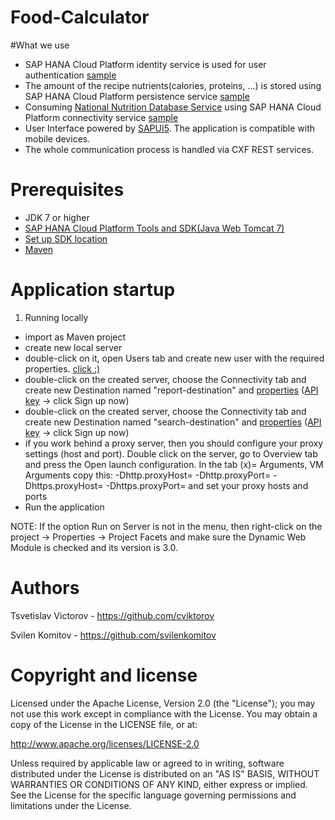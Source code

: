# Food-Calculator

#What we use
  * SAP HANA Cloud Platform identity service is used for user authentication [sample](https://help.hana.ondemand.com/help/frameset.htm?e637f62abb571014857cb0232adc43a7.html#loioe637f62abb571014857cb0232adc43a7)
  * The amount of the recipe nutrients(calories, proteins, ...) is stored using SAP HANA Cloud Platform persistence service [sample](https://help.hana.ondemand.com/help/frameset.htm?e4aeacd2bb5710148ee99255136d96a5.html)
  * Consuming [National Nutrition Database Service](http://ndb.nal.usda.gov/ndb/doc/index) using SAP HANA Cloud Platform connectivity service [sample](https://help.hana.ondemand.com/help/frameset.htm?e592cf6cbb57101495d3c28507d20f1b.html)
  * User Interface powered by [SAPUI5](https://sapui5.netweaver.ondemand.com/#docs/guide/99ac68a5b1c3416ab5c84c99fefa250d.html). The application is compatible with mobile devices.
  * The whole communication process is handled via CXF REST services.

# Prerequisites
  * JDK 7 or higher
  * [SAP HANA Cloud Platform Tools and SDK(Java Web Tomcat 7)](https://tools.hana.ondemand.com/#cloud)
  * [Set up SDK location](https://help.hana.ondemand.com/help/frameset.htm?7613f514711e1014839a8273b0e91070.html)
  * [Maven](https://maven.apache.org/)
  
# Application startup
1. Running locally
  * import as Maven project
  * create new local server
  * double-click on it, open Users tab and create new user with the required properties. [click :)](https://cloud.githubusercontent.com/assets/7129907/10973037/6dfc4132-83e4-11e5-8a77-3c8509c6be07.jpg)
  * double-click on the created server, choose the Connectivity tab and create new Destination named "report-destination" and [properties](https://cloud.githubusercontent.com/assets/7129907/10973032/6ddfa900-83e4-11e5-9017-b508a0e1a7b5.jpg) ([API key](http://ndb.nal.usda.gov/ndb/doc/index#) -> click Sign up now)
  * double-click on the created server, choose the Connectivity tab and create new Destination named "search-destination" and [properties](https://cloud.githubusercontent.com/assets/7129907/10973035/6de53082-83e4-11e5-9c84-737d9ebf8736.jpg) ([API key](http://ndb.nal.usda.gov/ndb/doc/index#) -> click Sign up now)
  * if you work behind a proxy server, then you should configure your proxy settings (host and port). Double click on the server, go to Overview tab and press the Open launch configuration. In the tab (x)= Arguments, VM Arguments copy this: -Dhttp.proxyHost= -Dhttp.proxyPort= -Dhttps.proxyHost= -Dhttps.proxyPort= and set your proxy hosts and ports
  * Run the application

NOTE: If the option Run on Server is not in the menu, then right-click on the project -> Properties ->  Project Facets and make sure the Dynamic Web Module is checked and its version is 3.0.
 
# Authors
Tsvetislav Victorov - https://github.com/cviktorov

Svilen Komitov - https://github.com/svilenkomitov

# Copyright and license
Licensed under the Apache License, Version 2.0 (the "License"); you may not use this work except in compliance with the License. You may obtain a copy of the License in the LICENSE file, or at:

http://www.apache.org/licenses/LICENSE-2.0

Unless required by applicable law or agreed to in writing, software distributed under the License is distributed on an "AS IS" BASIS, WITHOUT WARRANTIES OR CONDITIONS OF ANY KIND, either express or implied. See the License for the specific language governing permissions and limitations under the License.
